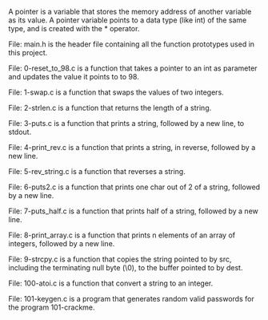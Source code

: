 A pointer is a variable that stores the memory address of another variable as its value. A pointer variable points to a data type (like int) of the same type, and is created with the * operator.

File: main.h is the header file containing all the function prototypes used in this project.



File: 0-reset_to_98.c is a function that takes a pointer to an int as parameter and updates the value it points to to 98.



File: 1-swap.c is a function that swaps the values of two integers.



File: 2-strlen.c is a function that returns the length of a string.



File: 3-puts.c is a function that prints a string, followed by a new line, to stdout.



File: 4-print_rev.c is a function that prints a string, in reverse, followed by a new line.



File: 5-rev_string.c is a function that reverses a string.



File: 6-puts2.c is a function that prints one char out of 2 of a string, followed by a new line.



File: 7-puts_half.c is a function that prints half of a string, followed by a new line.



File: 8-print_array.c is a function that prints n elements of an array of integers, followed by a new line.



File: 9-strcpy.c is a function that copies the string pointed to by src, including the terminating null byte (\0), to the buffer pointed to by dest.



File: 100-atoi.c is a function that convert a string to an integer.



File: 101-keygen.c is a program that generates random valid passwords for the program 101-crackme.



